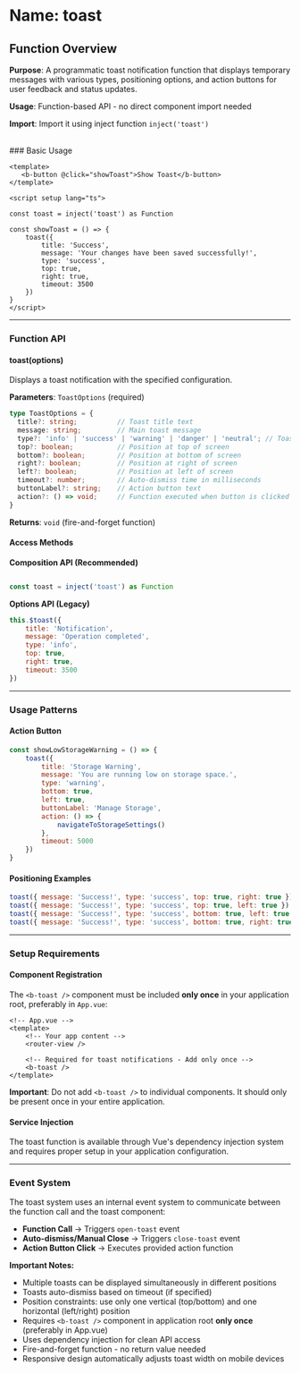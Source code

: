 # Name: toast
## Function Overview

**Purpose**: A programmatic toast notification function that displays temporary messages with various types, positioning options, and action buttons for user feedback and status updates.

**Usage**: Function-based API - no direct component import needed

**Import**: Import it using inject function `inject('toast')`

<br />
### Basic Usage

```vue
<template>
   <b-button @click="showToast">Show Toast</b-button>
</template>

<script setup lang="ts">

const toast = inject('toast') as Function

const showToast = () => {
    toast({
        title: 'Success',
        message: 'Your changes have been saved successfully!',
        type: 'success',
        top: true,
        right: true,
        timeout: 3500
    })
}
</script>
```

---

### Function API

#### toast(options)
Displays a toast notification with the specified configuration.

**Parameters**: `ToastOptions` (required)

```typescript
type ToastOptions = {
  title?: string;          // Toast title text
  message: string;         // Main toast message
  type?: 'info' | 'success' | 'warning' | 'danger' | 'neutral'; // Toast type (default: 'danger')
  top?: boolean;           // Position at top of screen
  bottom?: boolean;        // Position at bottom of screen
  right?: boolean;         // Position at right of screen
  left?: boolean;          // Position at left of screen
  timeout?: number;        // Auto-dismiss time in milliseconds
  buttonLabel?: string;    // Action button text
  action?: () => void;     // Function executed when button is clicked
}
```

**Returns**: `void` (fire-and-forget function)

#### Access Methods

**Composition API (Recommended)**
```javascript

const toast = inject('toast') as Function
```

**Options API (Legacy)**
```javascript
this.$toast({
    title: 'Notification',
    message: 'Operation completed',
    type: 'info',
    top: true,
    right: true,
    timeout: 3500
})
```

---

### Usage Patterns

#### Action Button
```javascript
const showLowStorageWarning = () => {
    toast({
        title: 'Storage Warning',
        message: 'You are running low on storage space.',
        type: 'warning',
        bottom: true,
        left: true,
        buttonLabel: 'Manage Storage',
        action: () => {
            navigateToStorageSettings()
        },
        timeout: 5000
    })
}
```

#### Positioning Examples
```javascript
toast({ message: 'Success!', type: 'success', top: true, right: true })
toast({ message: 'Success!', type: 'success', top: true, left: true })
toast({ message: 'Success!', type: 'success', bottom: true, left: true })
toast({ message: 'Success!', type: 'success', bottom: true, right: true })
```

---

### Setup Requirements

#### Component Registration
The `<b-toast />` component must be included **only once** in your application root, preferably in `App.vue`:

```vue
<!-- App.vue -->
<template>
    <!-- Your app content -->
    <router-view />
    
    <!-- Required for toast notifications - Add only once -->
    <b-toast />
</template>
```

**Important**: Do not add `<b-toast />` to individual components. It should only be present once in your entire application.

#### Service Injection
The toast function is available through Vue's dependency injection system and requires proper setup in your application configuration.

---

### Event System

The toast system uses an internal event system to communicate between the function call and the toast component:

- **Function Call** → Triggers `open-toast` event
- **Auto-dismiss/Manual Close** → Triggers `close-toast` event
- **Action Button Click** → Executes provided action function

**Important Notes:**
- Multiple toasts can be displayed simultaneously in different positions
- Toasts auto-dismiss based on timeout (if specified)
- Position constraints: use only one vertical (top/bottom) and one horizontal (left/right) position
- Requires `<b-toast />` component in application root **only once** (preferably in App.vue)
- Uses dependency injection for clean API access
- Fire-and-forget function - no return value needed
- Responsive design automatically adjusts toast width on mobile devices